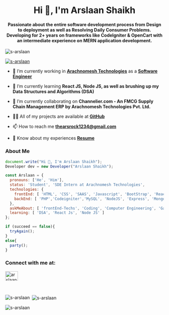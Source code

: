 <h1 align="center">Hi 👋, I'm Arslaan Shaikh</h1>

<h4 align="center">Passionate about the entire software development process from Design to deployment as well as Resolving Daily Consumer Problems.<br>Developing for 2+ years on frameworks like CodeIgniter & OpenCart with an intermediate experience on MERN application development.</h4>

<p align="left"> <img src="https://komarev.com/ghpvc/?username=s-arslaan&label=Profile%20views&color=0e75b6&style=flat" alt="s-arslaan" /> </p>

<p align="left"> <a href="https://github.com/ryo-ma/github-profile-trophy"><img src="https://github-profile-trophy.vercel.app/?username=s-arslaan&theme=darkhub" alt="s-arslaan" /></a> </p>

-   🔭 I’m currently working in **[Arachnomesh Technologies](https://www.linkedin.com/company/arachnomesh/mycompany/)** as a **[Software Engineer](https://www.linkedin.com/in/arslaan-shaikh-9659a6192/)**

-   🌱 I’m currently learning **React JS, Node JS, as well as brushing up my Data Structures and Algorithms (DSA)**

-   👯 I’m currently collaborating on **Channelier.com - An FMCG Supply Chain Management ERP by Arachnomesh Technologies Pvt. Ltd.**

-   👨‍💻 All of my projects are available at **[GitHub](https://github.com/s-arslaan)**

-   📫 How to reach me **thearsrock1234@gmail.com**

-   📄 Know about my experiences **[Resume](https://s-arslaan.github.io/arslaan.tech/Arslaan_Shaikh_resume.pdf)**

<h3 align="left">About Me</h3>

```javascript
document.write("Hi 👋, I'm Arslaan Shaikh");
Developer dev = new Developer("Arslaan Shaikh");

const Arslaan = {
  pronouns: ['He', 'Him'],
  status: 'Student', 'SDE Intern at Arachnomesh Technologies',
  technologies: {
    frontEnd: [ 'HTML', 'CSS', 'SAAS', 'Javascript', 'BootStrap', 'React' ],
    backEnd: [ 'PHP','Codeigniter','MySQL', 'NodeJS', 'Express', 'Mongodb' ]
  },
  askMeAbout: [ 'frontEnd-Techs', 'Coding', 'Computer Engineering', 'Gate CSE' ],
  learning: [ 'DSA', 'React Js', 'Node JS' ]
};

if (succeed == false){
  tryAgain();
}
else{
  party();
}
```

<h3 align="left">Connect with me at:</h3>
<p align="left">
<a href="https://www.linkedin.com/in/arslaan-shaikh-9659a6192" target="blank"><img align="center" src="https://raw.githubusercontent.com/rahuldkjain/github-profile-readme-generator/master/src/images/icons/Social/linked-in-alt.svg" alt="arslaan-linkedin" height="30" width="40" /></a>
</p>
<br>
<p><img align="left" src="https://github-readme-stats.vercel.app/api/top-langs?username=s-arslaan&show_icons=true&locale=en&layout=compact" alt="s-arslaan" /></p>

<p>&nbsp;<img align="center" src="https://github-readme-stats.vercel.app/api?username=s-arslaan&show_icons=true&locale=en" alt="s-arslaan" /></p>

<p><img align="center" src="https://github-readme-streak-stats.herokuapp.com/?user=s-arslaan&" alt="s-arslaan" /></p>

<!--
- 🔭 I’m currently working on ...
- 🌱 I’m currently learning ...
- 👯 I’m looking to collaborate on ...
- 🤔 I’m looking for help with ...
- 💬 Ask me about ...
- 📫 How to reach me: ...
- 😄 Pronouns: ...
- ⚡ Fun fact: ...
-->
